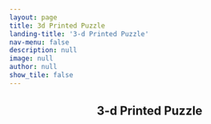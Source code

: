 ```yaml
---
layout: page
title: 3d Printed Puzzle
landing-title: '3-d Printed Puzzle'
nav-menu: false
description: null
image: null
author: null
show_tile: false
---
```


<!-- Main -->
<div id="main" class="alt">
	
<!-- One -->
<section id="one">
	<div class="inner">
	     <header class="major">
		<h1>3-d Printed Puzzle</h1>
	     </header>		
		
